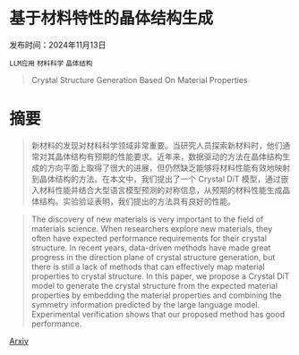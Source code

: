 # 基于材料特性的晶体结构生成

发布时间：2024年11月13日

`LLM应用` `材料科学` `晶体结构`

> Crystal Structure Generation Based On Material Properties

# 摘要

> 新材料的发现对材料科学领域非常重要。当研究人员探索新材料时，他们通常对其晶体结构有预期的性能要求。近年来，数据驱动的方法在晶体结构生成的方向平面上取得了很大的进展，但仍然缺乏能够将材料性能有效地映射到晶体结构的方法。在本文中，我们提出了一个 Crystal DiT 模型，通过嵌入材料性能并结合大型语言模型预测的对称信息，从预期的材料性能生成晶体结构。实验验证表明，我们提出的方法具有良好的性能。

> The discovery of new materials is very important to the field of materials science. When researchers explore new materials, they often have expected performance requirements for their crystal structure. In recent years, data-driven methods have made great progress in the direction plane of crystal structure generation, but there is still a lack of methods that can effectively map material properties to crystal structure. In this paper, we propose a Crystal DiT model to generate the crystal structure from the expected material properties by embedding the material properties and combining the symmetry information predicted by the large language model. Experimental verification shows that our proposed method has good performance.

[Arxiv](https://arxiv.org/abs/2411.08464)
